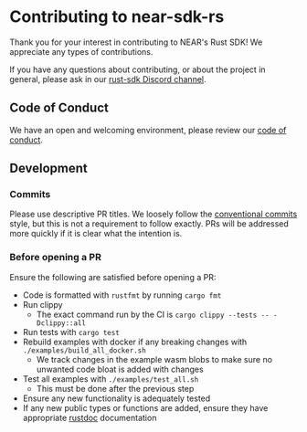 # Contributing to near-sdk-rs

Thank you for your interest in contributing to NEAR's Rust SDK! We appreciate any types of contributions.

If you have any questions about contributing, or about the project in general, please ask in our [rust-sdk Discord channel](https://discord.gg/cKRZCqD2b2).

## Code of Conduct

We have an open and welcoming environment, please review our [code of conduct](CODE_OF_CONDUCT.md).

## Development

### Commits

Please use descriptive PR titles. We loosely follow the [conventional commits](https://www.conventionalcommits.org/en/v1.0.0/) style, but this is not a requirement to follow exactly. PRs will be addressed more quickly if it is clear what the intention is.

### Before opening a PR

Ensure the following are satisfied before opening a PR:
- Code is formatted with `rustfmt` by running `cargo fmt`
- Run clippy
  - The exact command run by the CI is `cargo clippy --tests -- -Dclippy::all`
- Run tests with `cargo test`
- Rebuild examples with docker if any breaking changes with `./examples/build_all_docker.sh`
  - We track changes in the example wasm blobs to make sure no unwanted code bloat is added with changes
- Test all examples with `./examples/test_all.sh`
  - This must be done after the previous step
- Ensure any new functionality is adequately tested
- If any new public types or functions are added, ensure they have appropriate [rustdoc](https://doc.rust-lang.org/rustdoc/what-is-rustdoc.html) documentation
